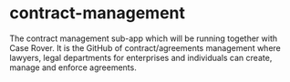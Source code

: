 # contract-management
The contract management sub-app which will be running together with Case Rover. It is the GitHub of contract/agreements management where lawyers, legal departments for enterprises and individuals can create, manage and enforce agreements.
